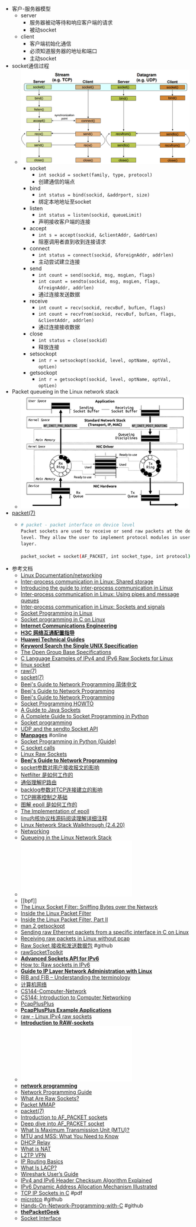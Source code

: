 - 客户-服务器模型
	- server
		- 服务器被动等待和响应客户端的请求
		- 被动socket
	- client
		- 客户端初始化通信
		- 必须知道服务器的地址和端口
		- 主动socket
- socket通信过程
	- ![image.png](assets/image_1671534817690_0.png)
		- socket
			- `int sockid = socket(family, type, protocol)`
			- 创建通信的端点
		- bind
			- `int status = bind(sockid, &addrport, size)`
			- 绑定本地地址至socket
		- listen
			- `int status = listen(sockid, queueLimit)`
			- 声明接收客户端的连接
		- accept
			- `int s = accept(sockid, &clientAddr, &addrLen)`
			- 阻塞调用者直到收到连接请求
		- connect
			- `int status = connect(sockid, &foreignAddr, addrlen)`
			- 主动尝试建立连接
		- send
			- `int count = send(sockid, msg, msgLen, flags)`
			- `int count = sendto(sockid, msg, msgLen, flags, &freignAddr, addrlen)`
			- 通过连接发送数据
		- receive
			- `int count = recv(sockid, recvBuf, bufLen, flags)`
			- `int count = recvfrom(sockid, recvBuf, bufLen, flags, &clientAddr, addrlen)`
			- 通过连接接收数据
		- close
			- `int status = close(sockid)`
			- 释放连接
		- setsockopt
			- `int r = setsockopt(sockid, level, optName, optVal, optLen)`
		- getsockopt
			- `int r = getsockopt(sockid, level, optName, optVal, optLen)`
- Packet queueing in the Linux network stack
	- ![image.png](./assets/image_1676467816421_0.png)
- [packet(7)](https://linux.die.net/man/7/packet)
	- ```bash
	  # packet - packet interface on device level
	  Packet sockets are used to receive or send raw packets at the device driver (OSI Layer 2) 
	  level. They allow the user to implement protocol modules in user space on top of the physical
	  layer.
	  
	  packet_socket = socket(AF_PACKET, int socket_type, int protocol);
	  ```
- 参考文档
	- [Linux Documentation/networking](https://www.kernel.org/doc/Documentation/networking/)
	- [Inter-process communication in Linux: Shared storage](https://opensource.com/article/19/4/interprocess-communication-linux-storage)
	- [Introducing the guide to inter-process communication in Linux](https://opensource.com/article/20/1/inter-process-communication-linux)
	- [Inter-process communication in Linux: Using pipes and message queues](https://opensource.com/article/19/4/interprocess-communication-linux-channels)
	- [Inter-process communication in Linux: Sockets and signals](https://opensource.com/article/19/4/interprocess-communication-linux-networking)
	- [Socket Programming in Linux](https://www.hitchhikersguidetolearning.com/socket-programming-in-linux/)
	- [Socket programming in C on Linux](https://www.binarytides.com/socket-programming-c-linux-tutorial/)
	- [**Internet Communications Engineering**](http://blake.erg.abdn.ac.uk/users/gorry/course/)
	- [**H3C 网络互通配置指导**](https://www.h3c.com/cn/d_202203/1578744_30005_0.htm)
	- [**Huawei Technical Guides**](https://support.huawei.com/enterprise/en/routers/ar100-200-pid-256863195?category=configuration-commissioning&subcategory=technical-guides)
	- [**Keyword Search the Single UNIX Specification**](https://pubs.opengroup.org/onlinepubs/7908799/)
	- [The Open Group Base Specifications](https://pubs.opengroup.org/onlinepubs/9699919799/)
	- [C Language Examples of IPv4 and IPv6 Raw Sockets for Linux](https://www.pdbuchan.com/rawsock/rawsock.html)
	- [linux socket](https://liuhangbin.netlify.app/post/linux-socket/)
	- [raw(7)](https://man7.org/linux/man-pages/man7/raw.7.html)
	- [socket(7)](https://man7.org/linux/man-pages/man7/socket.7.html)
	- [Beej's Guide to Network Programming 简体中文](https://beej-zhcn.netdpi.net/)
	- [Beej's Guide to Network Programming](https://www2.cs.uh.edu/~gnawali/courses/cosc4377-s12/readings/beejs.pdf)
	- [Beej's Guide to Network Programming](https://teoriadeisegnali.it/appint/html/altro/bgnet/index.html)
	- [Socket Programming HOWTO](https://docs.python.org/3/howto/sockets.html)
	- [A Guide to Java Sockets](https://www.baeldung.com/a-guide-to-java-sockets)
	- [A Complete Guide to Socket Programming in Python](https://www.datacamp.com/tutorial/a-complete-guide-to-socket-programming-in-python)
	- [Socket programming](https://www.ibm.com/docs/en/i/7.5?topic=communications-socket-programming)
	- [UDP and the sendto Socket API](https://people.computing.clemson.edu/~westall/853/notes/udpsend.pdf)
	- [**Manpages**](https://man.cx/) #online
	- [Socket Programming in Python (Guide)](https://realpython.com/python-sockets/)
	- [C socket calls](https://www.ibm.com/docs/en/zos/3.1.0?topic=interface-c-socket-calls)
	- [Linux Raw Sockets](https://www.schoenitzer.de/blog/2018/Linux%20Raw%20Sockets.html)
	- [**Beej's Guide to Network Programming**](https://beej.us/guide/bgnet/)
	- [socket参数对用户接收报文的影响](https://segmentfault.com/a/1190000020103410)
	- [Netfilter 是如何工作的](https://segmentfault.com/t/netfilter)
	- [通俗理解IP路由](https://segmentfault.com/a/1190000019363010)
	- [backlog参数对TCP连接建立的影响](https://segmentfault.com/a/1190000019252960)
	- [TCP拥塞控制之基础](https://segmentfault.com/a/1190000019102072)
	- [图解 epoll 是如何工作的](https://segmentfault.com/a/1190000018517562)
	- [The Implementation of epoll](https://idndx.com/the-implementation-of-epoll-1/)
	- [linu内核协议栈源码阅读理解详细注释](https://github.com/y123456yz/Reading-and-comprehense-linux-Kernel-network-protocol-stack)
	- [Linux Network Stack Walkthrough (2.4.20)](https://jsevy.com/network/Linux_network_stack_walkthrough.html)
	- [Networking](https://www.kernel.org/doc/html/latest/networking/)
	- [Queueing in the Linux Network Stack](https://www.coverfire.com/articles/queueing-in-the-linux-network-stack/)
	- ![理解了实现再谈网络性能.pdf](./assets/理解了实现再谈网络性能.pdf)
	- [[bpf]]
	- [The Linux Socket Filter: Sniffing Bytes over the Network](https://www.linuxjournal.com/article/4659)
	- [Inside the Linux Packet Filter](https://www.linuxjournal.com/article/4852)
	- [Inside the Linux Packet Filter, Part II](https://www.linuxjournal.com/article/5617)
	- [man 2 getsockopt](https://man7.org/linux/man-pages/man2/setsockopt.2.html)
	- [Sending raw Ethernet packets from a specific interface in C on Linux](https://austinmarton.wordpress.com/2011/09/14/sending-raw-ethernet-packets-from-a-specific-interface-in-c-on-linux/)
	- [Receiving raw packets in Linux without pcap](https://austinmarton.wordpress.com/tag/raw-sockets/)
	- [Raw Socket 接收和发送数据包](https://github.com/xgfone/snippet/blob/master/snippet/docs/linux/program/raw-socket.md) #github
	- [rawSocketToolkit](http://csci.viu.ca/~pwalsh/teaching/460/atLabTools24jan06a/rawSocketToolkit/)
	- [**Advanced Sockets API for IPv6**](https://datatracker.ietf.org/doc/html/rfc2292)
	- [How to: Raw sockets in IPv6](https://blog.apnic.net/2017/10/24/raw-sockets-ipv6/)
	- [**Guide to IP Layer Network Administration with Linux**](http://linux-ip.net/html/index.html)
	- [RIB and FIB – Understanding the terminology](https://www.dasblinkenlichten.com/rib-and-fib-understanding-the-terminology/)
	- [计算机网络](https://kiprey.github.io/tags/%E8%AE%A1%E7%AE%97%E6%9C%BA%E7%BD%91%E7%BB%9C/)
	- [CS144-Computer-Network](https://github.com/PKUFlyingPig/CS144-Computer-Network/tree/master)
	- [CS144: Introduction to Computer Networking](https://www.scs.stanford.edu/10au-cs144/)
	- [PcapPlusPlus](https://pcapplusplus.github.io/v1912/docs/)
	- [**PcapPlusPlus Example Applications**](https://pcapplusplus.github.io/v1912/docs/examples)
	- [raw - Linux IPv4 raw sockets](https://manpages.ubuntu.com/manpages/jammy/man7/raw.7.html)
	- [**Introduction to RAW-sockets**](https://tuprints.ulb.tu-darmstadt.de/6243/1/TR-18.pdf)
	- ![Introduction to RAW-sockets](./assets/introRawSocket.pdf)
	- [**network programming**](https://www.tenouk.com/Module42a.html)
	- [Network Programming Guide](https://techpubs.jurassic.nl/library/manuals/0000/007-0810-050/sgi_html/index.html)
	- [What Are Raw Sockets?](https://www.baeldung.com/cs/raw-sockets)
	- [Packet MMAP](https://www.kernel.org/doc/html/latest/networking/packet_mmap.html#packet-mmap)
	- [packet(7)](https://man7.org/linux/man-pages/man7/packet.7.html)
	- [Introduction to AF_PACKET sockets](https://googleprojectzero.blogspot.com/2017/05/exploiting-linux-kernel-via-packet.html)
	- [Deep dive into AF_PACKET socket](https://csulrong.github.io/blogs/2022/03/10/linux-afpacket/)
	- [What Is Maximum Transmission Unit (MTU)?](https://support.huawei.com/enterprise/en/doc/EDOC1100202534)
	- [MTU and MSS: What You Need to Know](https://www.imperva.com/learn/application-security/what-is-mtu-mss/)
	- [DHCP Relay](https://support.huawei.com/enterprise/en/doc/EDOC1100172313/eff6c15f/how-to-configure-security-policies-to-allow-dhcp)
	- [What is NAT](https://support.huawei.com/enterprise/en/doc/EDOC1100086645#EN-US_TOPIC_0170224627)
	- [L2TP VPN](https://support.huawei.com/enterprise/en/doc/EDOC1100176155)
	- [IP Routing Basics](https://support.huawei.com/enterprise/en/doc/EDOC1100086956?idPath=24030814%7C21782164%7C7923148%7C256863195)
	- [What Is LACP?](https://support.huawei.com/enterprise/en/doc/EDOC1100086560)
	- [Wireshark User’s Guide](https://www.wireshark.org/docs/wsug_html_chunked/index.html)
	- [IPv4 and IPv6 Header Checksum Algorithm Explained](https://www.packetmania.net/en/2021/12/26/IPv4-IPv6-checksum/)
	- [IPv6 Dynamic Address Allocation Mechanism Illustrated](https://www.packetmania.net/en/2022/03/13/IPv6-Addressing/)
	- [TCP IP Sockets in C](https://github.com/bilalmohib/ProgrammingBooks/blob/crystal/TCP%20IP%20Sockets%20in%20C%2C%20Second%20Edition_%20Practical%20Guide%20for%20Programmers%20(The%20Morgan%20Kaufmann%20Practical%20Guides%20Series)%20(%20PDFDrive%20).pdf) #pdf
	- [microtcp](https://github.com/cozis/microtcp/tree/main) #github
	- [Hands-On-Network-Programming-with-C](https://github.com/codeplea/Hands-On-Network-Programming-with-C/tree/master) #github
	- [**thePacketGeek**](https://thepacketgeek.com/)
	- [Socket Interface](https://0xbharath.github.io/art-of-packet-crafting-with-scapy/networking/socket_interface/index.html)